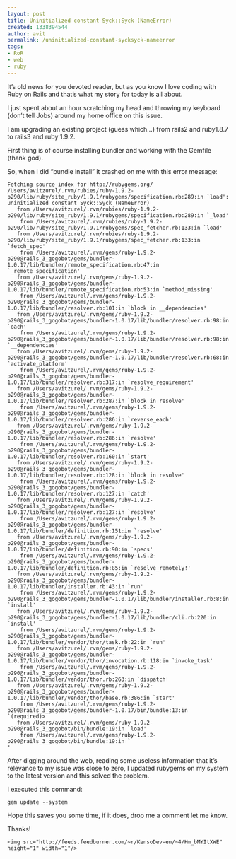 ```yaml
---
layout: post
title: Uninitialized constant Syck::Syck (NameError)
created: 1338394544
author: avit
permalink: /uninitialized-constant-sycksyck-nameerror
tags:
- RoR
- web
- ruby
---
```

<p>It’s old news for you devoted reader, but as you know I love coding with Ruby on Rails and that’s what my story for today is all about.</p>

<p>I just spent about an hour scratching my head and throwing my keyboard (don’t tell Jobs) around my home office on this issue.</p>

<p>I am upgrading an existing project (guess which…) from rails2 and ruby1.8.7 to rails3 and ruby 1.9.2.</p>

<p>First thing is of course installing bundler and working with the Gemfile (thank god).</p>

<p>So, when I did “bundle install” it crashed on me with this error message:</p>
<div class='highlight'><pre><code class='bash'>Fetching <span class='nb'>source </span>index <span class='k'>for </span>http://rubygems.org/
/Users/avitzurel/.rvm/rubies/ruby-1.9.2-p290/lib/ruby/site_ruby/1.9.1/rubygems/specification.rb:289:in <span class='sb'>`</span>load<span class='s1'>': uninitialized constant Syck::Syck (NameError)</span>
<span class='s1'>	from /Users/avitzurel/.rvm/rubies/ruby-1.9.2-p290/lib/ruby/site_ruby/1.9.1/rubygems/specification.rb:289:in `_load'</span>
	from /Users/avitzurel/.rvm/rubies/ruby-1.9.2-p290/lib/ruby/site_ruby/1.9.1/rubygems/spec_fetcher.rb:133:in <span class='sb'>`</span>load<span class='s1'>'</span>
<span class='s1'>	from /Users/avitzurel/.rvm/rubies/ruby-1.9.2-p290/lib/ruby/site_ruby/1.9.1/rubygems/spec_fetcher.rb:133:in `fetch_spec'</span>
	from /Users/avitzurel/.rvm/gems/ruby-1.9.2-p290@rails_3_gogobot/gems/bundler-1.0.17/lib/bundler/remote_specification.rb:47:in <span class='sb'>`</span>_remote_specification<span class='s1'>'</span>
<span class='s1'>	from /Users/avitzurel/.rvm/gems/ruby-1.9.2-p290@rails_3_gogobot/gems/bundler-1.0.17/lib/bundler/remote_specification.rb:53:in `method_missing'</span>
	from /Users/avitzurel/.rvm/gems/ruby-1.9.2-p290@rails_3_gogobot/gems/bundler-1.0.17/lib/bundler/resolver.rb:101:in <span class='sb'>`</span>block in __dependencies<span class='s1'>'</span>
<span class='s1'>	from /Users/avitzurel/.rvm/gems/ruby-1.9.2-p290@rails_3_gogobot/gems/bundler-1.0.17/lib/bundler/resolver.rb:98:in `each'</span>
	from /Users/avitzurel/.rvm/gems/ruby-1.9.2-p290@rails_3_gogobot/gems/bundler-1.0.17/lib/bundler/resolver.rb:98:in <span class='sb'>`</span>__dependencies<span class='s1'>'</span>
<span class='s1'>	from /Users/avitzurel/.rvm/gems/ruby-1.9.2-p290@rails_3_gogobot/gems/bundler-1.0.17/lib/bundler/resolver.rb:68:in `activate_platform'</span>
	from /Users/avitzurel/.rvm/gems/ruby-1.9.2-p290@rails_3_gogobot/gems/bundler-1.0.17/lib/bundler/resolver.rb:317:in <span class='sb'>`</span>resolve_requirement<span class='s1'>'</span>
<span class='s1'>	from /Users/avitzurel/.rvm/gems/ruby-1.9.2-p290@rails_3_gogobot/gems/bundler-1.0.17/lib/bundler/resolver.rb:287:in `block in resolve'</span>
	from /Users/avitzurel/.rvm/gems/ruby-1.9.2-p290@rails_3_gogobot/gems/bundler-1.0.17/lib/bundler/resolver.rb:286:in <span class='sb'>`</span>reverse_each<span class='s1'>'</span>
<span class='s1'>	from /Users/avitzurel/.rvm/gems/ruby-1.9.2-p290@rails_3_gogobot/gems/bundler-1.0.17/lib/bundler/resolver.rb:286:in `resolve'</span>
	from /Users/avitzurel/.rvm/gems/ruby-1.9.2-p290@rails_3_gogobot/gems/bundler-1.0.17/lib/bundler/resolver.rb:160:in <span class='sb'>`</span>start<span class='s1'>'</span>
<span class='s1'>	from /Users/avitzurel/.rvm/gems/ruby-1.9.2-p290@rails_3_gogobot/gems/bundler-1.0.17/lib/bundler/resolver.rb:128:in `block in resolve'</span>
	from /Users/avitzurel/.rvm/gems/ruby-1.9.2-p290@rails_3_gogobot/gems/bundler-1.0.17/lib/bundler/resolver.rb:127:in <span class='sb'>`</span>catch<span class='s1'>'</span>
<span class='s1'>	from /Users/avitzurel/.rvm/gems/ruby-1.9.2-p290@rails_3_gogobot/gems/bundler-1.0.17/lib/bundler/resolver.rb:127:in `resolve'</span>
	from /Users/avitzurel/.rvm/gems/ruby-1.9.2-p290@rails_3_gogobot/gems/bundler-1.0.17/lib/bundler/definition.rb:151:in <span class='sb'>`</span>resolve<span class='s1'>'</span>
<span class='s1'>	from /Users/avitzurel/.rvm/gems/ruby-1.9.2-p290@rails_3_gogobot/gems/bundler-1.0.17/lib/bundler/definition.rb:90:in `specs'</span>
	from /Users/avitzurel/.rvm/gems/ruby-1.9.2-p290@rails_3_gogobot/gems/bundler-1.0.17/lib/bundler/definition.rb:85:in <span class='sb'>`</span>resolve_remotely!<span class='s1'>'</span>
<span class='s1'>	from /Users/avitzurel/.rvm/gems/ruby-1.9.2-p290@rails_3_gogobot/gems/bundler-1.0.17/lib/bundler/installer.rb:43:in `run'</span>
	from /Users/avitzurel/.rvm/gems/ruby-1.9.2-p290@rails_3_gogobot/gems/bundler-1.0.17/lib/bundler/installer.rb:8:in <span class='sb'>`</span>install<span class='s1'>'</span>
<span class='s1'>	from /Users/avitzurel/.rvm/gems/ruby-1.9.2-p290@rails_3_gogobot/gems/bundler-1.0.17/lib/bundler/cli.rb:220:in `install'</span>
	from /Users/avitzurel/.rvm/gems/ruby-1.9.2-p290@rails_3_gogobot/gems/bundler-1.0.17/lib/bundler/vendor/thor/task.rb:22:in <span class='sb'>`</span>run<span class='s1'>'</span>
<span class='s1'>	from /Users/avitzurel/.rvm/gems/ruby-1.9.2-p290@rails_3_gogobot/gems/bundler-1.0.17/lib/bundler/vendor/thor/invocation.rb:118:in `invoke_task'</span>
	from /Users/avitzurel/.rvm/gems/ruby-1.9.2-p290@rails_3_gogobot/gems/bundler-1.0.17/lib/bundler/vendor/thor.rb:263:in <span class='sb'>`</span>dispatch<span class='s1'>'</span>
<span class='s1'>	from /Users/avitzurel/.rvm/gems/ruby-1.9.2-p290@rails_3_gogobot/gems/bundler-1.0.17/lib/bundler/vendor/thor/base.rb:386:in `start'</span>
	from /Users/avitzurel/.rvm/gems/ruby-1.9.2-p290@rails_3_gogobot/gems/bundler-1.0.17/bin/bundle:13:in <span class='sb'>`</span><top <span class='o'>(</span>required<span class='o'>)</span>><span class='s1'>'</span>
<span class='s1'>	from /Users/avitzurel/.rvm/gems/ruby-1.9.2-p290@rails_3_gogobot/bin/bundle:19:in `load'</span>
	from /Users/avitzurel/.rvm/gems/ruby-1.9.2-p290@rails_3_gogobot/bin/bundle:19:in <span class='sb'>`</span><main><span class='err'>'</span>
</code></pre>
</div>
<p>After digging around the web, reading some useless information that it’s relevance to my issue was close to zero, I updated rubygems on my system to the latest version and this solved the problem.</p>

<p>I executed this command:</p>
<div class='highlight'><pre><code class='bash'>gem update --system
</code></pre>
</div>
<p>Hope this saves you some time, if it does, drop me a comment let me know.</p>

<p>Thanks!</p>
      
    <img src="http://feeds.feedburner.com/~r/KensoDev-en/~4/Hm_bMYItXWE" height="1" width="1"/>
